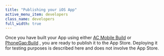 ```yaml
---
title: "Publishing your iOS App"
active_menu_item: developers
class_name: developers
full_width: true
---
```



Once you have built your App using either [AC Mobile Build](/developers/documentation/ac-mobile-build-phonegap/ac-mobile-build/) or [PhoneGap:Build](/developers/documentation/ac-mobile-build-phonegap/phonegapbuild/) , you are ready to publish it to the App Store. Deploying it for testing purposes is described here and does not involve the App Store.

